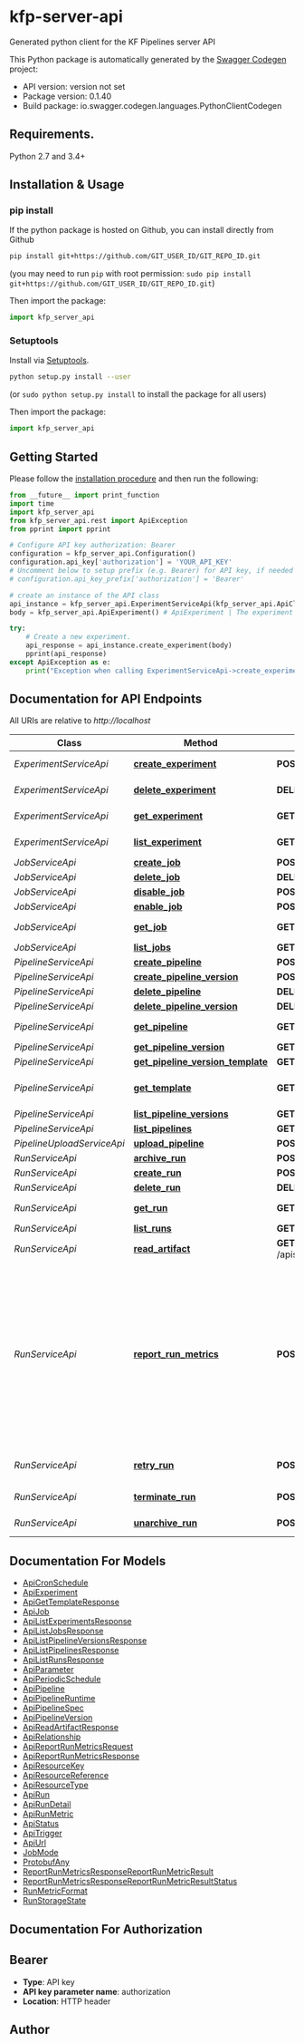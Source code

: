 # kfp-server-api
Generated python client for the KF Pipelines server API

This Python package is automatically generated by the [Swagger Codegen](https://github.com/swagger-api/swagger-codegen) project:

- API version: version not set
- Package version: 0.1.40
- Build package: io.swagger.codegen.languages.PythonClientCodegen

## Requirements.

Python 2.7 and 3.4+

## Installation & Usage
### pip install

If the python package is hosted on Github, you can install directly from Github

```sh
pip install git+https://github.com/GIT_USER_ID/GIT_REPO_ID.git
```
(you may need to run `pip` with root permission: `sudo pip install git+https://github.com/GIT_USER_ID/GIT_REPO_ID.git`)

Then import the package:
```python
import kfp_server_api 
```

### Setuptools

Install via [Setuptools](http://pypi.python.org/pypi/setuptools).

```sh
python setup.py install --user
```
(or `sudo python setup.py install` to install the package for all users)

Then import the package:
```python
import kfp_server_api
```

## Getting Started

Please follow the [installation procedure](#installation--usage) and then run the following:

```python
from __future__ import print_function
import time
import kfp_server_api
from kfp_server_api.rest import ApiException
from pprint import pprint

# Configure API key authorization: Bearer
configuration = kfp_server_api.Configuration()
configuration.api_key['authorization'] = 'YOUR_API_KEY'
# Uncomment below to setup prefix (e.g. Bearer) for API key, if needed
# configuration.api_key_prefix['authorization'] = 'Bearer'

# create an instance of the API class
api_instance = kfp_server_api.ExperimentServiceApi(kfp_server_api.ApiClient(configuration))
body = kfp_server_api.ApiExperiment() # ApiExperiment | The experiment to be created.

try:
    # Create a new experiment.
    api_response = api_instance.create_experiment(body)
    pprint(api_response)
except ApiException as e:
    print("Exception when calling ExperimentServiceApi->create_experiment: %s\n" % e)

```

## Documentation for API Endpoints

All URIs are relative to *http://localhost*

Class | Method | HTTP request | Description
------------ | ------------- | ------------- | -------------
*ExperimentServiceApi* | [**create_experiment**](docs/ExperimentServiceApi.md#create_experiment) | **POST** /apis/v1beta1/experiments | Create a new experiment.
*ExperimentServiceApi* | [**delete_experiment**](docs/ExperimentServiceApi.md#delete_experiment) | **DELETE** /apis/v1beta1/experiments/{id} | Delete an experiment.
*ExperimentServiceApi* | [**get_experiment**](docs/ExperimentServiceApi.md#get_experiment) | **GET** /apis/v1beta1/experiments/{id} | Find a specific experiment by ID.
*ExperimentServiceApi* | [**list_experiment**](docs/ExperimentServiceApi.md#list_experiment) | **GET** /apis/v1beta1/experiments | Find all experiments.
*JobServiceApi* | [**create_job**](docs/JobServiceApi.md#create_job) | **POST** /apis/v1beta1/jobs | Create a new job.
*JobServiceApi* | [**delete_job**](docs/JobServiceApi.md#delete_job) | **DELETE** /apis/v1beta1/jobs/{id} | Delete a job.
*JobServiceApi* | [**disable_job**](docs/JobServiceApi.md#disable_job) | **POST** /apis/v1beta1/jobs/{id}/disable | Disable a job.
*JobServiceApi* | [**enable_job**](docs/JobServiceApi.md#enable_job) | **POST** /apis/v1beta1/jobs/{id}/enable | Enable a job.
*JobServiceApi* | [**get_job**](docs/JobServiceApi.md#get_job) | **GET** /apis/v1beta1/jobs/{id} | Find a specific job by ID.
*JobServiceApi* | [**list_jobs**](docs/JobServiceApi.md#list_jobs) | **GET** /apis/v1beta1/jobs | Find all jobs.
*PipelineServiceApi* | [**create_pipeline**](docs/PipelineServiceApi.md#create_pipeline) | **POST** /apis/v1beta1/pipelines | Add a pipeline.
*PipelineServiceApi* | [**create_pipeline_version**](docs/PipelineServiceApi.md#create_pipeline_version) | **POST** /apis/v1beta1/pipeline_versions | 
*PipelineServiceApi* | [**delete_pipeline**](docs/PipelineServiceApi.md#delete_pipeline) | **DELETE** /apis/v1beta1/pipelines/{id} | Delete a pipeline.
*PipelineServiceApi* | [**delete_pipeline_version**](docs/PipelineServiceApi.md#delete_pipeline_version) | **DELETE** /apis/v1beta1/pipeline_versions/{version_id} | 
*PipelineServiceApi* | [**get_pipeline**](docs/PipelineServiceApi.md#get_pipeline) | **GET** /apis/v1beta1/pipelines/{id} | Find a specific pipeline by ID.
*PipelineServiceApi* | [**get_pipeline_version**](docs/PipelineServiceApi.md#get_pipeline_version) | **GET** /apis/v1beta1/pipeline_versions/{version_id} | 
*PipelineServiceApi* | [**get_pipeline_version_template**](docs/PipelineServiceApi.md#get_pipeline_version_template) | **GET** /apis/v1beta1/pipeline_versions/{version_id}/templates | 
*PipelineServiceApi* | [**get_template**](docs/PipelineServiceApi.md#get_template) | **GET** /apis/v1beta1/pipelines/{id}/templates | Get a YAML template for the selected pipeline.
*PipelineServiceApi* | [**list_pipeline_versions**](docs/PipelineServiceApi.md#list_pipeline_versions) | **GET** /apis/v1beta1/pipeline_versions | 
*PipelineServiceApi* | [**list_pipelines**](docs/PipelineServiceApi.md#list_pipelines) | **GET** /apis/v1beta1/pipelines | Find all pipelines.
*PipelineUploadServiceApi* | [**upload_pipeline**](docs/PipelineUploadServiceApi.md#upload_pipeline) | **POST** /apis/v1beta1/pipelines/upload | 
*RunServiceApi* | [**archive_run**](docs/RunServiceApi.md#archive_run) | **POST** /apis/v1beta1/runs/{id}:archive | Archive a run.
*RunServiceApi* | [**create_run**](docs/RunServiceApi.md#create_run) | **POST** /apis/v1beta1/runs | Create a new run.
*RunServiceApi* | [**delete_run**](docs/RunServiceApi.md#delete_run) | **DELETE** /apis/v1beta1/runs/{id} | Delete a run.
*RunServiceApi* | [**get_run**](docs/RunServiceApi.md#get_run) | **GET** /apis/v1beta1/runs/{run_id} | Find a specific run by ID.
*RunServiceApi* | [**list_runs**](docs/RunServiceApi.md#list_runs) | **GET** /apis/v1beta1/runs | Find all runs.
*RunServiceApi* | [**read_artifact**](docs/RunServiceApi.md#read_artifact) | **GET** /apis/v1beta1/runs/{run_id}/nodes/{node_id}/artifacts/{artifact_name}:read | Find a run&#39;s artifact data.
*RunServiceApi* | [**report_run_metrics**](docs/RunServiceApi.md#report_run_metrics) | **POST** /apis/v1beta1/runs/{run_id}:reportMetrics | ReportRunMetrics reports metrics of a run. Each metric is reported in its own transaction, so this API accepts partial failures. Metric can be uniquely identified by (run_id, node_id, name). Duplicate reporting will be ignored by the API. First reporting wins.
*RunServiceApi* | [**retry_run**](docs/RunServiceApi.md#retry_run) | **POST** /apis/v1beta1/runs/{run_id}/retry | Re-initiate a failed or terminated run.
*RunServiceApi* | [**terminate_run**](docs/RunServiceApi.md#terminate_run) | **POST** /apis/v1beta1/runs/{run_id}/terminate | Terminate an active run.
*RunServiceApi* | [**unarchive_run**](docs/RunServiceApi.md#unarchive_run) | **POST** /apis/v1beta1/runs/{id}:unarchive | Restore an archived run.


## Documentation For Models

 - [ApiCronSchedule](docs/ApiCronSchedule.md)
 - [ApiExperiment](docs/ApiExperiment.md)
 - [ApiGetTemplateResponse](docs/ApiGetTemplateResponse.md)
 - [ApiJob](docs/ApiJob.md)
 - [ApiListExperimentsResponse](docs/ApiListExperimentsResponse.md)
 - [ApiListJobsResponse](docs/ApiListJobsResponse.md)
 - [ApiListPipelineVersionsResponse](docs/ApiListPipelineVersionsResponse.md)
 - [ApiListPipelinesResponse](docs/ApiListPipelinesResponse.md)
 - [ApiListRunsResponse](docs/ApiListRunsResponse.md)
 - [ApiParameter](docs/ApiParameter.md)
 - [ApiPeriodicSchedule](docs/ApiPeriodicSchedule.md)
 - [ApiPipeline](docs/ApiPipeline.md)
 - [ApiPipelineRuntime](docs/ApiPipelineRuntime.md)
 - [ApiPipelineSpec](docs/ApiPipelineSpec.md)
 - [ApiPipelineVersion](docs/ApiPipelineVersion.md)
 - [ApiReadArtifactResponse](docs/ApiReadArtifactResponse.md)
 - [ApiRelationship](docs/ApiRelationship.md)
 - [ApiReportRunMetricsRequest](docs/ApiReportRunMetricsRequest.md)
 - [ApiReportRunMetricsResponse](docs/ApiReportRunMetricsResponse.md)
 - [ApiResourceKey](docs/ApiResourceKey.md)
 - [ApiResourceReference](docs/ApiResourceReference.md)
 - [ApiResourceType](docs/ApiResourceType.md)
 - [ApiRun](docs/ApiRun.md)
 - [ApiRunDetail](docs/ApiRunDetail.md)
 - [ApiRunMetric](docs/ApiRunMetric.md)
 - [ApiStatus](docs/ApiStatus.md)
 - [ApiTrigger](docs/ApiTrigger.md)
 - [ApiUrl](docs/ApiUrl.md)
 - [JobMode](docs/JobMode.md)
 - [ProtobufAny](docs/ProtobufAny.md)
 - [ReportRunMetricsResponseReportRunMetricResult](docs/ReportRunMetricsResponseReportRunMetricResult.md)
 - [ReportRunMetricsResponseReportRunMetricResultStatus](docs/ReportRunMetricsResponseReportRunMetricResultStatus.md)
 - [RunMetricFormat](docs/RunMetricFormat.md)
 - [RunStorageState](docs/RunStorageState.md)


## Documentation For Authorization


## Bearer

- **Type**: API key
- **API key parameter name**: authorization
- **Location**: HTTP header


## Author



